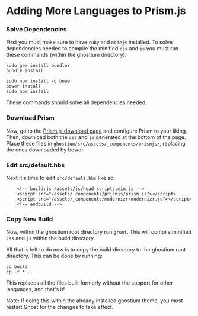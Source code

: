 # Adding More Languages to Prism.js

### Solve Dependencies

First you must make sure to have `ruby` and `nodejs` installed.
To solve dependencies needed to compile the minified `css` and `js` you must run these commands (within the ghostium directory):

```
sudo gem install bundler
bundle install

sudo npm install -g bower
bower install
sudo npm install
```

These commands should solve all dependencies needed.

### Download Prism

Now, go to the [Prism.js download page](http://prismjs.com/download.html) and configure Prism to your liking.
Then, download both the `css` and `js` generated at the bottom of the page.
Place these files in `ghostium/src/assets/_components/prismjs/`, replacing the ones downloaded by bower.

### Edit src/default.hbs

Next it's time to edit `src/default.hbs` like so:

```
    <!-- build:js /assets/js/head-scripts.min.js -->
    <scirpt src="/assets/_components/prismjs/prism.js"></script>
    <script src="/assets/_components/modernizr/modernizr.js"></script>
    <!-- endbuild -->
```

### Copy New Build

Now, within the ghostium root directory run `grunt`. This will compile minified `css` and `js` within the build directory.

All that is left to do now is to copy the build directory to the ghostium root directory. This can be done by running:

```
cd build
cp -r * ..
```

This replaces all the files built formerly without the support for other languages, and that's it!

Note: If doing this within the already installed ghostium theme, you must restart Ghost for the changes to take effect.
